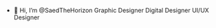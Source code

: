 - 👋 Hi, I’m @SaedTheHorizon
Graphic Designer
Digital Designer
UI/UX Designer

<!---
SaedTheHorizon/SaedTheHorizon is a ✨ special ✨ repository because its `README.md` (this file) appears on your GitHub profile.
You can click the Preview link to take a look at your changes.
--->
